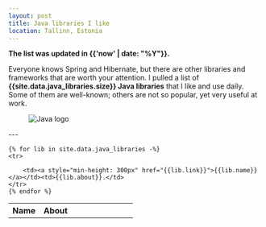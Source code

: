 ```yaml
---
layout: post
title: Java libraries I like
location: Tallinn, Estonia
---
```


**The list was updated in {{'now' | date: "%Y"}}.**

Everyone knows Spring and Hibernate, but there are other libraries and frameworks that are worth your attention. I pulled a list of **{{site.data.java_libraries.size}} Java libraries** that I like and use daily. Some of them are well-known; others are not so popular, yet very useful at work.

<figure>
    <img src="/images/java_stars.png" alt="Java logo" />
</figure>
---


<table>
    <tr>
        <th align="left" width="25%">Name</th>
        <th align="left">About</th>
    </tr>

    {% for lib in site.data.java_libraries -%}
    <tr>

        <td><a style="min-height: 300px" href="{{lib.link}}">{{lib.name}}</a></td><td>{{lib.about}}.</td>
    </tr>
    {% endfor %}
</table>